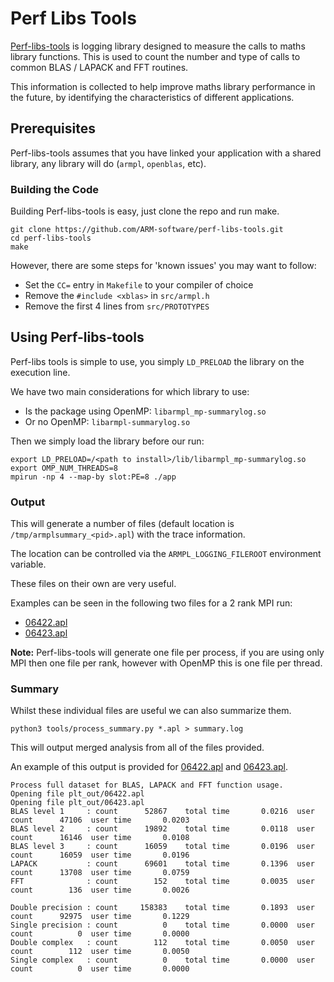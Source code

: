 # Perf Libs Tools

[Perf-libs-tools](https://github.com/ARM-software/perf-libs-tools) is logging library designed to measure the calls to maths library functions.
This is used to count the number and type of calls to common BLAS / LAPACK and FFT routines.

This information is collected to help improve maths library performance in the future, by identifying the characteristics of different applications.


## Prerequisites

Perf-libs-tools assumes that you have linked your application with a shared library, any library will do (`armpl`, `openblas`, etc).

### Building the Code

Building Perf-libs-tools is easy, just clone the repo and run make.

```
git clone https://github.com/ARM-software/perf-libs-tools.git
cd perf-libs-tools
make
```

However, there are some steps for 'known issues' you may want to follow:
* Set the `CC=` entry in `Makefile` to your compiler of choice
* Remove the `#include <xblas>` in `src/armpl.h`
* Remove the first 4 lines from `src/PROTOTYPES`

## Using Perf-libs-tools

Perf-libs tools is simple to use, you simply `LD_PRELOAD` the library on the execution line.

We have two main considerations for which library to use:
* Is the package using OpenMP: `libarmpl_mp-summarylog.so`
* Or no OpenMP: `libarmpl-summarylog.so`

Then we simply load the library before our run:
```
export LD_PRELOAD=/<path to install>/lib/libarmpl_mp-summarylog.so
export OMP_NUM_THREADS=8
mpirun -np 4 --map-by slot:PE=8 ./app
```

### Output

This will generate a number of files (default location is `/tmp/armplsummary_<pid>.apl`) with the trace information.

The location can be controlled via the `ARMPL_LOGGING_FILEROOT` environment variable.

These files on their own are very useful.

Examples can be seen in the following two files for a 2 rank MPI run:
* [06422.apl](plt_out/06422.apl)
* [06423.apl](plt_out/06423.apl)


**Note:** Perf-libs-tools will generate one file per process, if you are using only MPI then one file per rank, however with OpenMP this is one file per thread.

### Summary

Whilst these individual files are useful we can also summarize them.

```
python3 tools/process_summary.py *.apl > summary.log
```

This will output merged analysis from all of the files provided.

An example of this output is provided for [06422.apl](plt_out/06422.apl) and [06423.apl](plt_out/06423.apl).

```
Process full dataset for BLAS, LAPACK and FFT function usage.
Opening file plt_out/06422.apl
Opening file plt_out/06423.apl
BLAS level 1     : count      52867    total time       0.0216  user count      47106  user time       0.0203
BLAS level 2     : count      19892    total time       0.0118  user count      16146  user time       0.0108
BLAS level 3     : count      16059    total time       0.0196  user count      16059  user time       0.0196
LAPACK           : count      69601    total time       0.1396  user count      13708  user time       0.0759
FFT              : count        152    total time       0.0035  user count        136  user time       0.0026
 
Double precision : count     158383    total time       0.1893  user count      92975  user time       0.1229
Single precision : count          0    total time       0.0000  user count          0  user time       0.0000
Double complex   : count        112    total time       0.0050  user count        112  user time       0.0050
Single complex   : count          0    total time       0.0000  user count          0  user time       0.0000
 ```